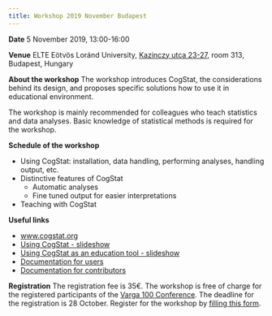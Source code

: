 ```yaml
---
title: Workshop 2019 November Budapest
---
```

**Date** 5 November 2019, 13:00-16:00

**Venue** ELTE Eötvös Loránd University, [Kazinczy utca 23-27](https://www.google.hu/maps/@47.498188,19.0627733,19.25z), room 313, Budapest, Hungary

**About the workshop** The workshop introduces CogStat, the considerations behind its design, and proposes specific solutions how to use it in educational environment.

The workshop is mainly recommended for colleagues who teach statistics and data analyses. Basic knowledge of statistical methods is required for the workshop.

**Schedule of the workshop**
* Using CogStat: installation, data handling, performing analyses, handling output, etc.
* Distinctive features of CogStat
    * Automatic analyses
    * Fine tuned output for easier interpretations
* Teaching with CogStat

**Useful links**
* www.cogstat.org
* [Using CogStat - slideshow](https://docs.google.com/presentation/d/1_rnHhyD3pF9BZuqCkcFLWKhAbX1DfS8T5q-TxogqpZA/edit?usp=sharing)
* [Using CogStat as an education tool - slideshow](https://docs.google.com/presentation/d/11lLgeQlz3Tq1_pMt5gwjLviqg4JsX3VDZDVFELHjCd4/edit?usp=sharing)
* [Documentation for users](https://github.com/cogstat/cogstat/wiki/Documentation-for-users)
* [Documentation for contributors](https://github.com/cogstat/cogstat/wiki/Documentation-for-contributors)

**Registration** The registration fee is 35€. The workshop is free of charge for the registered participants of the [Varga 100 Conference](https://varga100.sciencesconf.org/). The deadline for the registration is 28 October. Register for the workshop by [filling this form](https://forms.gle/zdUiyzASi7hwmSXa6).
